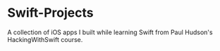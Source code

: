 # Swift-Projects
A collection of iOS apps I built while learning Swift from Paul Hudson's HackingWithSwift course.
